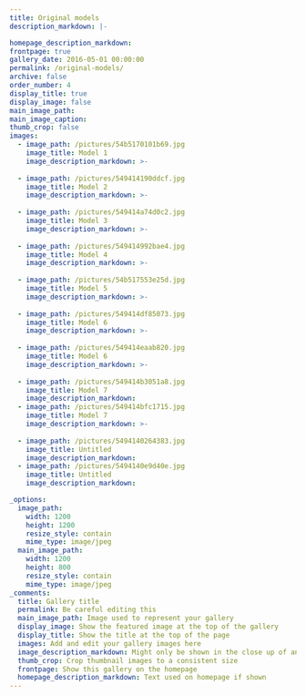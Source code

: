 ```yaml
---
title: Original models
description_markdown: |-

homepage_description_markdown:
frontpage: true
gallery_date: 2016-05-01 00:00:00
permalink: /original-models/
archive: false
order_number: 4
display_title: true
display_image: false
main_image_path: 
main_image_caption:
thumb_crop: false
images:
  - image_path: /pictures/54b5170101b69.jpg
    image_title: Model 1
    image_description_markdown: >-
      
  - image_path: /pictures/549414190ddcf.jpg
    image_title: Model 2
    image_description_markdown: >-
      
  - image_path: /pictures/549414a74d0c2.jpg
    image_title: Model 3
    image_description_markdown: >-
      
  - image_path: /pictures/549414992bae4.jpg
    image_title: Model 4
    image_description_markdown: >-
     
  - image_path: /pictures/54b517553e25d.jpg
    image_title: Model 5
    image_description_markdown: >-
      
  - image_path: /pictures/549414df85073.jpg
    image_title: Model 6
    image_description_markdown: >-
      
  - image_path: /pictures/549414eaab820.jpg
    image_title: Model 6
    image_description_markdown: >-
      
  - image_path: /pictures/549414b3051a8.jpg
    image_title: Model 7
    image_description_markdown: 
  - image_path: /pictures/549414bfc1715.jpg
    image_title: Model 7
    image_description_markdown: >-
    
  - image_path: /pictures/5494140264383.jpg
    image_title: Untitled
    image_description_markdown: 
  - image_path: /pictures/5494140e9d40e.jpg
    image_title: Untitled
    image_description_markdown:

_options:
  image_path:
    width: 1200
    height: 1200
    resize_style: contain
    mime_type: image/jpeg
  main_image_path:
    width: 1200
    height: 800
    resize_style: contain
    mime_type: image/jpeg
_comments:
  title: Gallery title
  permalink: Be careful editing this
  main_image_path: Image used to represent your gallery
  display_image: Show the featured image at the top of the gallery
  display_title: Show the title at the top of the page
  images: Add and edit your gallery images here
  image_description_markdown: Might only be shown in the close up of an image
  thumb_crop: Crop thumbnail images to a consistent size
  frontpage: Show this gallery on the homepage
  homepage_description_markdown: Text used on homepage if shown
---
```


